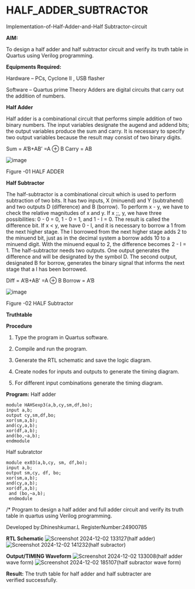 # HALF_ADDER_SUBTRACTOR

Implementation-of-Half-Adder-and-Half Subtractor-circuit

**AIM:**

To design a half adder and half subtractor circuit and verify its truth table in Quartus using Verilog programming.

**Equipments Required:**

Hardware – PCs, Cyclone II , USB flasher 

Software – Quartus prime Theory Adders are digital circuits that carry out the addition of numbers.

**Half Adder**

Half adder is a combinational circuit that performs simple addition of two binary numbers. The input variables designate the augend and addend bits; the output variables produce the sum and carry. It is necessary to specify two output variables because the result may consist of two binary digits.

Sum = A’B+AB’ =A ⊕ B Carry = AB

![image](https://github.com/naavaneetha/HALF_ADDER_SUBTRACTOR/assets/154305477/bd4a0b2c-cdbc-4184-ab08-81578f121e1f)

Figure -01 HALF ADDER

**Half Subtractor**

The half-subtractor is a combinational circuit which is used to perform subtraction of two bits. It has two inputs, X (minuend) and Y (subtrahend) and two outputs D (difference) and B (borrow). To perform x - y, we have to check the relative magnitudes of x and y. If x ;;, y, we have three possibilities: 0 - 0 = 0, 1 - 0 = 1, and 1 - I = 0. The result is called the difference bit. If x < y, we have 0 - I, and it is necessary to borrow a 1 from the next higher stage. The I borrowed from the next higher stage adds 2 to the minuend bit, just as in the decimal system a borrow adds 10 to a minuend digit. With the minuend equal to 2, the difference becomes 2 - I = 1. The half-subtractor needs two outputs. One output generates the difference and will be designated by the symbol D. The second output, designated B for borrow, generates the binary signal that informs the next stage that a I has been borrowed. 

Diff = A’B+AB’ =A ⊕ B
Borrow = A’B

 ![image](https://github.com/naavaneetha/HALF_ADDER_SUBTRACTOR/assets/154305477/d76b099c-513f-4e7c-843a-e2fd028a531a)

Figure -02 HALF Subtractor

**Truthtable**

**Procedure**

1.	Type the program in Quartus software.

2.	Compile and run the program.

3.	Generate the RTL schematic and save the logic diagram.

4.	Create nodes for inputs and outputs to generate the timing diagram.

5.	For different input combinations generate the timing diagram.


**Program:**
Half adder
```
module HAHSexp3(a,b,cy,sm,df,bo);
input a,b;
output cy,sm,df,bo;
xor(sm,a,b);
and(cy,a,b);
xor(df,a,b);
and(bo,~a,b);
endmodule
```
Half subratctor

```
module ex03(a,b,cy, sm, df,bo);
input a,b;
output sm,cy, df, bo;
xor(sm,a,b);
and(cy,a,b);
xor(df,a,b);
 and (bo,~a,b);
 endmodule
 ```


/* Program to design a half adder and full adder circuit and verify its truth table in quartus using Verilog programming.

Developed by:Dhineshkumar.L
RegisterNumber:24900785

**RTL Schematic**
![Screenshot 2024-12-02 133127](https://github.com/user-attachments/assets/ce4a1b23-f691-4f27-8c3f-148f265960ba)(half adder)
![Screenshot 2024-12-02 141232](https://github.com/user-attachments/assets/c5551a8b-1428-4511-ac00-78a02f8260ff)(half subractor)



**Output/TIMING Waveform**
![Screenshot 2024-12-02 133008](https://github.com/user-attachments/assets/6fe75c8b-cc22-498e-a068-5dbb42c2f530)(half adder wave form)
![Screenshot 2024-12-02 185107](https://github.com/user-attachments/assets/7a4eb8fa-41b6-495b-bc09-ed6f94d1d00c)(half subractor wave form)



**Result:**
The truth table for half adder and half subtracter are verified successfully.
